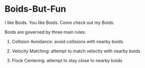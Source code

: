 # Boids-But-Fun
I like Boids. You like Boids. Come check out my Boids.


Boids are governed by three main rules:

1. Collision Avoidance: avoid collisions with nearby boids

2. Velocity Matching: attempt to match velocity with nearby boids

3. Flock Centering: attempt to stay close to nearby boids